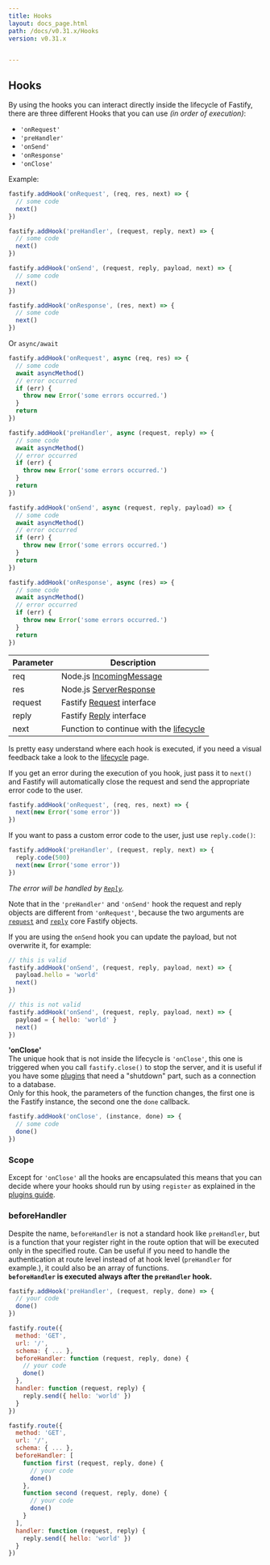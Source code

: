 ```yaml
---
title: Hooks
layout: docs_page.html
path: /docs/v0.31.x/Hooks
version: v0.31.x


---
```


## Hooks

By using the hooks you can interact directly inside the lifecycle of Fastify, there are three different Hooks that you can use *(in order of execution)*:
- `'onRequest'`
- `'preHandler'`
- `'onSend'`
- `'onResponse'`
- `'onClose'`

Example:
```js
fastify.addHook('onRequest', (req, res, next) => {
  // some code
  next()
})

fastify.addHook('preHandler', (request, reply, next) => {
  // some code
  next()
})

fastify.addHook('onSend', (request, reply, payload, next) => {
  // some code
  next()
})

fastify.addHook('onResponse', (res, next) => {
  // some code
  next()
})
```
Or `async/await`
```js
fastify.addHook('onRequest', async (req, res) => {
  // some code
  await asyncMethod()
  // error occurred
  if (err) {
    throw new Error('some errors occurred.')
  }
  return
})

fastify.addHook('preHandler', async (request, reply) => {
  // some code
  await asyncMethod()
  // error occurred
  if (err) {
    throw new Error('some errors occurred.')
  }
  return
})

fastify.addHook('onSend', async (request, reply, payload) => {
  // some code
  await asyncMethod()
  // error occurred
  if (err) {
    throw new Error('some errors occurred.')
  }
  return
})

fastify.addHook('onResponse', async (res) => {
  // some code
  await asyncMethod()
  // error occurred
  if (err) {
    throw new Error('some errors occurred.')
  }
  return
})
```

| Parameter   |  Description  |
|-------------|-------------|
| req |  Node.js [IncomingMessage](https://nodejs.org/api/http.html#http_class_http_incomingmessage) |
| res | Node.js [ServerResponse](https://nodejs.org/api/http.html#http_class_http_serverresponse) |
| request | Fastify [Request](/docs/v0.31.x/Request) interface |
| reply | Fastify [Reply](/docs/v0.31.x/Reply) interface |
| next | Function to continue with the [lifecycle](/docs/v0.31.x/Lifecycle) |

Is pretty easy understand where each hook is executed, if you need a visual feedback take a look to the [lifecycle](/docs/v0.31.x/Lifecycle) page.

If you get an error during the execution of you hook, just pass it to `next()` and Fastify will automatically close the request and send the appropriate error code to the user.

```js
fastify.addHook('onRequest', (req, res, next) => {
  next(new Error('some error'))
})
```

If you want to pass a custom error code to the user, just use `reply.code()`:
```js
fastify.addHook('preHandler', (request, reply, next) => {
  reply.code(500)
  next(new Error('some error'))
})
```

*The error will be handled by [`Reply`](/docs/v0.31.x/Reply#errors).*

Note that in the `'preHandler'` and `'onSend'` hook the request and reply objects are different from `'onRequest'`, because the two arguments are [`request`](/docs/v0.31.x/Request) and [`reply`](/docs/v0.31.x/Reply) core Fastify objects.

If you are using the `onSend` hook you can update the payload, but not overwrite it, for example:
```js
// this is valid
fastify.addHook('onSend', (request, reply, payload, next) => {
  payload.hello = 'world'
  next()
})

// this is not valid
fastify.addHook('onSend', (request, reply, payload, next) => {
  payload = { hello: 'world' }
  next()
})
```

<a name="on-close"></a>
**'onClose'**  
The unique hook that is not inside the lifecycle is `'onClose'`, this one is triggered when you call `fastify.close()` to stop the server, and it is useful if you have some [plugins](/docs/v0.31.x/Plugins) that need a "shutdown" part, such as a connection to a database.  
Only for this hook, the parameters of the function changes, the first one is the Fastify instance, the second one the `done` callback.
```js
fastify.addHook('onClose', (instance, done) => {
  // some code
  done()
})
```
<a name="scope"></a>
### Scope
Except for `'onClose'` all the hooks are encapsulated this means that you can decide where your hooks should run by using `register` as explained in the [plugins guide](/docs/v0.31.x/Plugins-Guide).

<a name="before-handler"></a>
### beforeHandler
Despite the name, `beforeHandler` is not a standard hook like `preHandler`, but is a function that your register right in the route option that will be executed only in the specified route. Can be useful if you need to handle the authentication at route level instead of at hook level (`preHandler` for example.), it could also be an array of functions.  
**`beforeHandler` is executed always after the `preHandler` hook.**

```js
fastify.addHook('preHandler', (request, reply, done) => {
  // your code
  done()
})

fastify.route({
  method: 'GET',
  url: '/',
  schema: { ... },
  beforeHandler: function (request, reply, done) {
    // your code
    done()
  },
  handler: function (request, reply) {
    reply.send({ hello: 'world' })
  }
})

fastify.route({
  method: 'GET',
  url: '/',
  schema: { ... },
  beforeHandler: [
    function first (request, reply, done) {
      // your code
      done()
    },
    function second (request, reply, done) {
      // your code
      done()
    }
  ],
  handler: function (request, reply) {
    reply.send({ hello: 'world' })
  }
})
```
